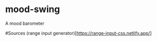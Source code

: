 # mood-swing

A mood barometer

#Sources
(range input generator)[https://range-input-css.netlify.app/]
